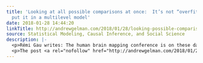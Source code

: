 ```yaml
---
title: 'Looking at all possible comparisons at once:  It’s not “overfitting” if you
  put it in a multilevel model'
date: 2018-01-28 14:44:20
linkTitle: http://andrewgelman.com/2018/01/28/looking-possible-comparisons-not-overfitting-put-multilevel-model/
source: Statistical Modeling, Causal Inference, and Social Science
description: |-
  <p>Rémi Gau writes: The human brain mapping conference is on these days and heard via tweeter about this Overfitting toolbox for fMRI studies that helps explore the multiplicity of analytical pipelines in a more systematic fashion. Reminded me a bit of your multiverse analysis: thought you might like the idea. The link is to a [&#8230;]</p>
  <p>The post <a rel="nofollow" href="http://andrewgelman.com/2018/01/28/looking-possible-comparisons-not-overfitting-put-multilevel-model/">Looking at all pos
---
```

